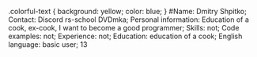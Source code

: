 .colorful-text {
  background: yellow;
  color: blue;
}
#Name: Dmitry Shpitko;
Contact: Discord rs-school DVDmka;
Personal information: Education of a cook, ex-cook, I want to become a good programmer;
Skills: not;
Code examples: not;
Experience: not;
Education:  education of a cook;
English language: basic user;
13
